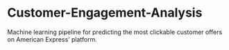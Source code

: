 # Customer-Engagement-Analysis
Machine learning pipeline for predicting the most clickable customer offers on American Express’ platform.

